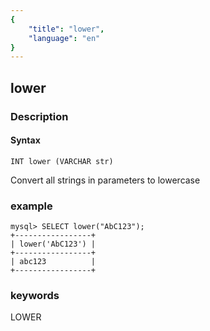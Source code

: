 ```yaml
---
{
    "title": "lower",
    "language": "en"
}
---
```


<!-- 
Licensed to the Apache Software Foundation (ASF) under one
or more contributor license agreements.  See the NOTICE file
distributed with this work for additional information
regarding copyright ownership.  The ASF licenses this file
to you under the Apache License, Version 2.0 (the
"License"); you may not use this file except in compliance
with the License.  You may obtain a copy of the License at

  http://www.apache.org/licenses/LICENSE-2.0

Unless required by applicable law or agreed to in writing,
software distributed under the License is distributed on an
"AS IS" BASIS, WITHOUT WARRANTIES OR CONDITIONS OF ANY
KIND, either express or implied.  See the License for the
specific language governing permissions and limitations
under the License.
-->

## lower
### Description
#### Syntax

`INT lower (VARCHAR str)`


Convert all strings in parameters to lowercase

### example

```
mysql> SELECT lower("AbC123");
+-----------------+
| lower('AbC123') |
+-----------------+
| abc123          |
+-----------------+
```
### keywords
LOWER

